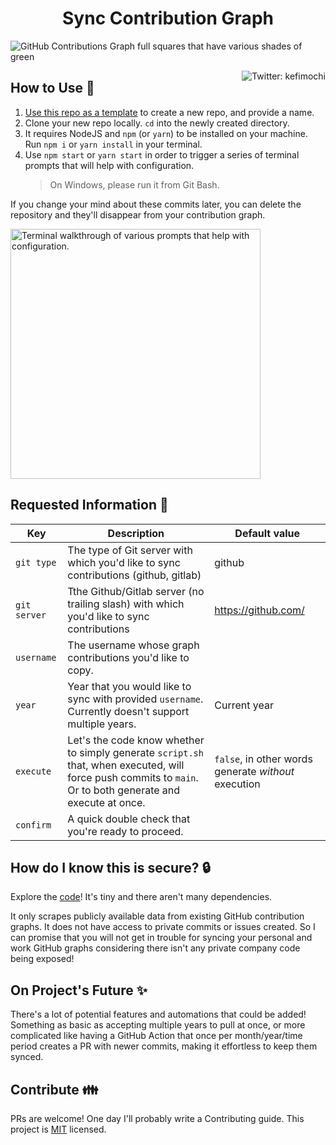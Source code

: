 <h1 align="center">
  Sync Contribution Graph
</h1>

![GitHub Contributions Graph full squares that have various shades of green](img/cover-photo.png)

<a href="https://twitter.com/kefimochi" align="right">
    <img alt="Twitter: kefimochi" src="https://img.shields.io/twitter/follow/kefimochi.svg?style=social" target="_blank" align="right" />
</a>

## How to Use 🚀

1. [Use this repo as a template](https://github.com/kefimochi/sync-contribution-graph/generate) to create a new repo, and provide a name.
2. Clone your new repo locally.  `cd` into the newly created directory.
3. It requires NodeJS and `npm` (or `yarn`) to be installed on your machine. Run `npm i` or `yarn install` in your terminal.
4. Use `npm start` or `yarn start` in order to trigger a series of terminal prompts that will help with configuration.
   > On Windows, please run it from Git Bash.

If you change your mind about these commits later, you can delete the repository and they'll disappear from your contribution graph.

<img height="400px" width="auto" src="img/usage.gif" alt="Terminal walkthrough of various prompts that help with configuration." />

## Requested Information 🌳

| Key          | Description                                                                                                                                                 | Default value                                        |
|--------------|-------------------------------------------------------------------------------------------------------------------------------------------------------------|------------------------------------------------------|
| `git type`   | The type of Git server with which you'd like to sync contributions (github, gitlab)                                                                         | github                                               |
| `git server` | Tthe Github/Gitlab server (no trailing slash) with which you'd like to sync contributions                                                                   | https://github.com/                                  |
| `username`   | The username whose graph contributions you'd like to copy.                                                                                                  |                                                      |
| `year`       | Year that you would like to sync with provided `username`. Currently doesn't support multiple years.                                                        | Current year                                         |
| `execute`    | Let's the code know whether to simply generate `script.sh` that, when executed, will force push commits to `main`. Or to both generate and execute at once. | `false`, in other words generate _without_ execution |
| `confirm`    | A quick double check that you're ready to proceed.                                                                                                          |

## How do I know this is secure? 🔒

Explore the [code](src/index.js)! It's tiny and there aren't many dependencies.

It only scrapes publicly available data from existing GitHub contribution graphs. It does not have access to private commits or issues created. So I can promise that you will not get in trouble for syncing your personal and work GitHub graphs considering there isn't any private company code being exposed!

## On Project's Future ✨

There's a lot of potential features and automations that could be added! Something as basic as accepting multiple years to pull at once, or more complicated like having a GitHub Action that once per month/year/time period creates a PR with newer commits, making it effortless to keep them synced.

## Contribute 👪

PRs are welcome! One day I'll probably write a Contributing guide. This project is [MIT](LICENSE) licensed.
